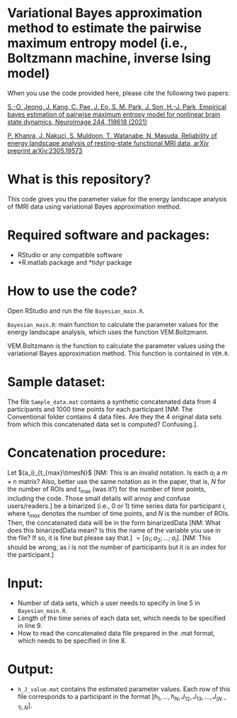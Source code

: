 # Variational Bayes approximation method to estimate the pairwise maximum entropy model (i.e., Boltzmann machine, inverse Ising model)

When you use the code provided here, please cite the following two papers:

[S.-O. Jeong, J. Kang, C. Pae, J. Eo, S. M. Park, J. Son, H.-J. Park, Empirical bayes estimation of pairwise maximum entropy model for nonlinear brain state dynamics, NeuroImage 244, 118618 (2021)](https://doi.org/10.1016/j.neuroimage.2021.118618)

[P. Khanra, J. Nakuci, S. Muldoon, T. Watanabe, N. Masuda, Reliability of energy landscape analysis of resting-state functional MRI data, arXiv preprint arXiv:2305.19573](https://arxiv.org/pdf/2305.19573.pdf)

# What is this repository?
This code gives you the parameter value for the energy landscape analysis of fMRI data using variational Bayes approximation method.

# Required software and packages:

- RStudio or any compatible software
- *R.matlab package and *tidyr package

# How to use the code?

Open RStudio and run the file `Bayesian_main.R`.

`Bayesian_main.R`: main function to calculate the parameter values for the energy landscape analysis, which uses the function VEM.Boltzmann.

VEM.Boltzmann is the function to calculate the parameter values using the variational Bayes approximation method. This function is contained in `VEM.R`.

# Sample dataset:
The file `Sample_data.mat` contains a synthetic concatenated data from 4 participants and 1000 time points for each participant [NM: The Conventional folder contains 4 data files. Are they the 4 original data sets from which this concatenated data set is computed? Confusing.].

# Concatenation procedure:
Let $(a_i)_{t_{max}\timesN}$ [NM: This is an invalid notation. Is each $a_i$ a $m \times n$ matrix? Also, better use the same notation as in the paper, that is, $N$ for the number of ROIs and $t_{\max}$ (was it?) for the number of time points, including the code. Those small details will annoy and confuse users/readers.] be a binarized (i.e., 0 or 1) time series data for participant $i$, where $t_{max}$ denotes the number of time points, and $N$ is the number of ROIs. Then, the concatenated data will be in the form binarizedData [NM: What does this binarizedData mean? Is this the name of the variable you use in the file? If so, it is fine but please say that.] $=[a_1;a_2; \ldots ;a_i]$. [NM: This should be wrong, as $i$ is not the number of participants but it is an index for the participant.]

# Input:
- Number of data sets, which a user needs to specify in line 5 in `Bayesian_main.R`.
- Length of the time series of each data set, which needs to be specified in line 9.
- How to read the concatenated data file prepared in the .mat format, which needs to be specified in line 8.

# Output:
- `h_J_value.mat` contains the estimated parameter values. Each row of this file corresponds to a participant in the format $[h_1, \ldots, h_N,J_{12},J_{13},\ldots,J_{(N-1),N}]$.

